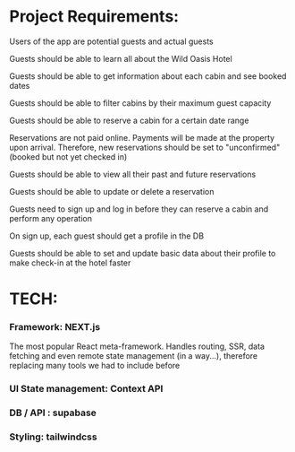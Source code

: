 # Project Requirements:

Users of the app are potential guests and actual guests

Guests should be able to learn all about the Wild Oasis Hotel

Guests should be able to get information about each cabin and see booked dates

Guests should be able to filter cabins by their maximum guest capacity

Guests should be able to reserve a cabin for a certain date range

Reservations are not paid online. Payments will be made at the property upon arrival. Therefore, new reservations should be set to "unconfirmed" (booked but not yet checked in)

Guests should be able to view all their past and future reservations

Guests should be able to update or delete a reservation

Guests need to sign up and log in before they can reserve a cabin and perform any operation

On sign up, each guest should get a profile in the DB

Guests should be able to set and update basic data about their profile to make check-in at the hotel faster

# TECH:

### Framework: NEXT.js

The most popular React meta-framework. Handles routing, SSR, data fetching and even remote state management (in a way...), therefore replacing many tools we had to include before

### Ul State management: Context API

### DB / API : supabase

### Styling: tailwindcss
